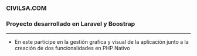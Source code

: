 ### CIVILSA.COM
### Proyecto desarrollado en Laravel y Boostrap

---

- En este participe en la gestión grafica y visual de la aplicación junto a la creación de dos funcionalidades en PHP Nativo